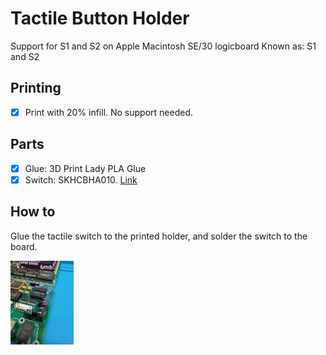 # Tactile Button Holder
Support for S1 and S2 on Apple Macintosh SE/30 logicboard
Known as: S1 and S2

## Printing
- [x] Print with 20% infill. No support needed.

## Parts
- [x] Glue: 3D Print Lady PLA Glue
- [x] Switch: SKHCBHA010. [Link](https://nl.mouser.com/ProductDetail/Alps-Alpine/SKHCBHA010?qs=4aVxpR%2FL9VILopAJAsXnDA%3D%3D&gad_source=1&gclid=CjwKCAiAhJWsBhAaEiwAmrNyq3iRV1lpYviAA2KNxtnQG0ed68kujnKzR5nqQhaT4tFchLCt11bhqRoCIMQQAvD_BwE)

## How to
Glue the tactile switch to the printed holder, and solder the switch to the board.

<img src="/images/holder.jpg" width="20%">
